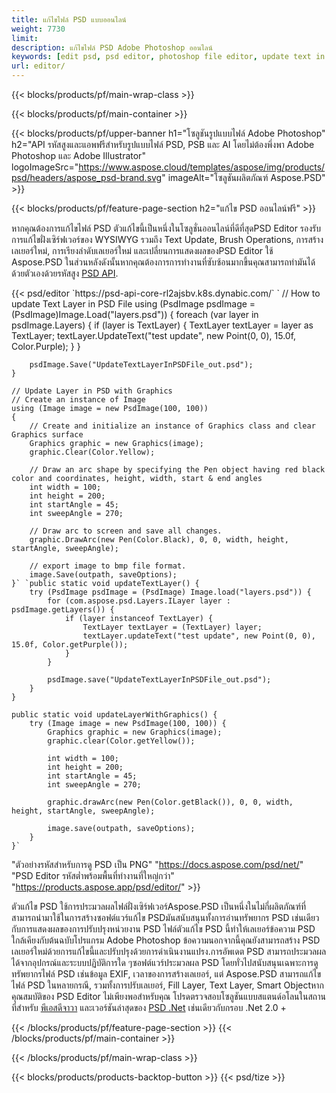 ```yaml
---
title: แก้ไขไฟล์ PSD แบบออนไลน์
weight: 7730
limit: 
description: แก้ไขไฟล์ PSD Adobe Photoshop ออนไลน์
keywords: [edit psd, psd editor, photoshop file editor, update text in psd, update psd]
url: editor/
---
```


{{< blocks/products/pf/main-wrap-class >}}


{{< blocks/products/pf/main-container >}}

{{< blocks/products/pf/upper-banner h1="โซลูชันรูปแบบไฟล์ Adobe Photoshop" h2="API รหัสสูงและแอพฟรีสำหรับรูปแบบไฟล์ PSD, PSB และ AI โดยไม่ต้องพึ่งพา Adobe Photoshop และ Adobe Illustrator" logoImageSrc="https://www.aspose.cloud/templates/aspose/img/products/psd/headers/aspose_psd-brand.svg" imageAlt="โซลูชันผลิตภัณฑ์ Aspose.PSD" >}}

{{< blocks/products/pf/feature-page-section h2="แก้ไข PSD ออนไลน์ฟรี" >}}
<p>หากคุณต้องการแก้ไขไฟล์ PSD ตัวแก้ไขนี้เป็นหนึ่งในโซลูชั่นออนไลน์ที่ดีที่สุดPSD Editor รองรับการแก้ไขฝั่งเซิร์ฟเวอร์ของ WYSIWYG รวมถึง Text Update, Brush Operations, การสร้างเลเยอร์ใหม่, การเรียงลำดับเลเยอร์ใหม่ และเปลี่ยนการแสดงผลของPSD Editor ใช้ Aspose.PSD ในส่วนหลังดังนั้นหากคุณต้องการการทำงานที่ซับซ้อนมากขึ้นคุณสามารถทำมันได้ด้วยตัวเองด้วยรหัสสูง <a href="/psd/{{< lang-code >}}">PSD API</a>.</p>
{{< psd/editor `https://psd-api-core-rl2ajsbv.k8s.dynabic.com/` 
`	// How to update Text Layer in PSD File
	using (PsdImage psdImage = (PsdImage)Image.Load("layers.psd"))
  	{
		foreach (var layer in psdImage.Layers)
		{
			if (layer is TextLayer)
			{
				TextLayer textLayer = layer as TextLayer;
				textLayer.UpdateText("test update", new Point(0, 0), 15.0f, Color.Purple);
			}
		}

		psdImage.Save("UpdateTextLayerInPSDFile_out.psd");
	}
	
	// Update Layer in PSD with Graphics
	// Create an instance of Image
	using (Image image = new PsdImage(100, 100))
	{
		// Create and initialize an instance of Graphics class and clear Graphics surface
		Graphics graphic = new Graphics(image);
		graphic.Clear(Color.Yellow);

		// Draw an arc shape by specifying the Pen object having red black color and coordinates, height, width, start & end angles                 
		int width = 100;
		int height = 200;
		int startAngle = 45;
		int sweepAngle = 270;

		// Draw arc to screen and save all changes.
		graphic.DrawArc(new Pen(Color.Black), 0, 0, width, height, startAngle, sweepAngle);

		// export image to bmp file format.
		image.Save(outpath, saveOptions);
	}` `public static void updateTextLayer() {
        try (PsdImage psdImage = (PsdImage) Image.load("layers.psd")) {
            for (com.aspose.psd.Layers.ILayer layer : psdImage.getLayers()) {
                if (layer instanceof TextLayer) {
                    TextLayer textLayer = (TextLayer) layer;
                    textLayer.updateText("test update", new Point(0, 0), 15.0f, Color.getPurple());
                }
            }

            psdImage.save("UpdateTextLayerInPSDFile_out.psd");
        }
    }

    public static void updateLayerWithGraphics() {
        try (Image image = new PsdImage(100, 100)) {
            Graphics graphic = new Graphics(image);
            graphic.clear(Color.getYellow());

            int width = 100;
            int height = 200;
            int startAngle = 45;
            int sweepAngle = 270;

            graphic.drawArc(new Pen(Color.getBlack()), 0, 0, width, height, startAngle, sweepAngle);

            image.save(outpath, saveOptions);
        }
    }` 
"ตัวอย่างรหัสสำหรับการดู PSD เป็น PNG"  "https://docs.aspose.com/psd/net/" 
"PSD Editor รหัสต่ำพร้อมพื้นที่ทำงานที่ใหญ่กว่า" "https://products.aspose.app/psd/editor/" >}}
<p>ตัวแก้ไข PSD ใช้การประมวลผลไฟล์ฝั่งเซิร์ฟเวอร์Aspose.PSD เป็นหนึ่งในไม่กี่ผลิตภัณฑ์ที่สามารถนำมาใช้ในการสร้างซอฟต์แวร์แก้ไข PSDมันสนับสนุนทั้งการอ่านทรัพยากร PSD เช่นเดียวกับการแสดงผลของการปรับปรุงหน่วยงาน PSD ไฟล์ตัวแก้ไข PSD นี้ทำให้เลเยอร์ข้อความ PSD ใกล้เคียงกับต้นฉบับโปรแกรม Adobe Photoshop ข้อความนอกจากนี้คุณยังสามารถสร้าง PSD เลเยอร์ใหม่ด้วยการแก้ไขนี้และปรับปรุงด้วยการดำเนินงานแปรง.การอัพเดต PSD สามารถประมวลผลได้จากอุปกรณ์และระบบปฏิบัติการใด ๆซอฟต์แวร์ประมวลผล PSD โดยทั่วไปสนับสนุนเฉพาะการดูทรัพยากรไฟล์ PSD เช่นข้อมูล EXIF, เวลาของการสร้างเลเยอร์, แต่ Aspose.PSD สามารถแก้ไขไฟล์ PSD ในหลายกรณี, รวมทั้งการปรับเลเยอร์, Fill Layer, Text Layer, Smart Objectหากคุณสมบัติของ PSD Editor ไม่เพียงพอสำหรับคุณ โปรดตรวจสอบโซลูชันแบบสแตนด์อโลนในสถานที่สำหรับ <a href="/psd/{{< lang-code >}}java">พีเอสดีจาวา</a> และเวอร์ชันล่าสุดของ <a href="/psd/{{< lang-code >}}net">PSD .Net</a> เช่นเดียวกับกรอบ .Net 2.0 +</p>

{{< /blocks/products/pf/feature-page-section >}}
{{< /blocks/products/pf/main-container >}}


{{< /blocks/products/pf/main-wrap-class >}}

{{< blocks/products/products-backtop-button >}}
{{< psd/tize >}}

